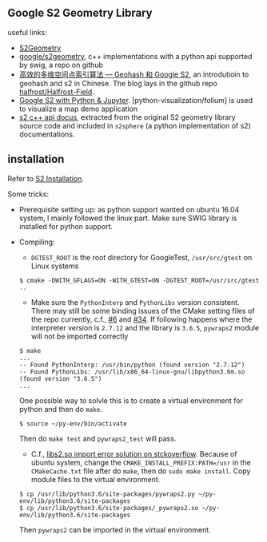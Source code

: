 Google S2 Geometry Library
----
useful links:
- [S2Geometry](http://s2geometry.io/)
- [google/s2geometry](https://github.com/google/s2geometry), c++ implementations with a python api supported by swig, a repo on github
- [高效的多维空间点索引算法 — Geohash 和 Google S2](https://halfrost.com/go_spatial_search/), an introdutioin to geohash and s2 in Chinese. The blog lays in the github repo [halfrost/Halfrost-Field](https://github.com/halfrost/Halfrost-Field).
- [Google S2 with Python & Jupyter](https://blog.nobugware.com/post/2018/google-s2-python-jupyter/). [python-visualization/folium] is used to visualize a map demo application
- [s2 c++ api docus](http://s2sphere.readthedocs.io/en/latest/cpp.html), extracted from the original S2 geometry library source code and included in `s2sphere` (a python implementation of s2) documentations.


## installation
Refer to [S2 Installation](http://s2geometry.io/about/platforms). 

Some tricks:
- Prerequisite setting up: as python support wanted on ubuntu 16.04 system, I mainly followed the linux part. Make sure SWIG library is installed for python support.
- Compiling:
    - `DGTEST_ROOT` is the root directory for GoogleTest, `/usr/src/gtest` on Linux systems
    ```shell
    $ cmake -DWITH_GFLAGS=ON -WITH_GTEST=ON -DGTEST_ROOT=/usr/src/gtest ..
    ```
    
    - Make sure the `PythonInterp` and `PythonLibs` version consistent. There may still be some binding issues of the CMake setting files of the repo currently, c.f., [#6](https://github.com/google/s2geometry/issues/6) and [#34](https://github.com/google/s2geometry/pull/34). If following happens where the interpreter version is `2.7.12` and the library is `3.6.5`, `pywraps2` module will not be imported correctly 
    ```shell
    $ make
    ...
    -- Found PythonInterp: /usr/bin/python (found version "2.7.12") 
    -- Found PythonLibs: /usr/lib/x86_64-linux-gnu/libpython3.6m.so (found version "3.6.5") 
    ...
    ```
    One possible way to solvle this is to create a virtual environment for python and then do `make`.
    ```shell
    $ source ~/py-env/bin/activate
    ```
    Then do `make test` and `pywraps2_test` will pass.
    
    - C.f., [libs2.so import error solution on stckoverflow](https://stackoverflow.com/questions/45439754/importerror-libs2-so-cannot-open-shared-object-file-no-such-file-or-directory). 
    Because of ubuntu system, change the `CMAKE_INSTALL_PREFIX:PATH=/usr` in the `CMakeCache.txt` file after do `make`, then do `sudo make install`.
    Copy module files to the virtual environment.
    ```shell
    $ cp /usr/lib/python3.6/site-packages/pywraps2.py ~/py-env/lib/python3.6/site-packages
    $ cp /usr/lib/python3.6/site-packages/_pywraps2.so ~/py-env/lib/python3.6/site-packages
    ```
    Then `pywraps2` can be imported in the virtual environment.

